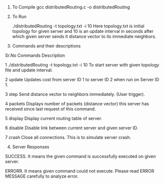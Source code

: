 1. To Compile
	gcc distributedRouting.c -o distributedRouting

	
2. To Run

	./distributedRouting -t topology.txt -i 10
	Here topology.txt is initial topology for given server and 10 is an update interval in seconds after which given 
	server sends it distance vector to its immediate neighbors.


3. Commands and their descriptions

Sr.No	Commands 									Description

1		./distributedRouting -t topology.txt -i 10				To start server with given topology file and update interval.

2 		update <serverId1> <serverId2> <Linkcost> 	Updates cost from server ID 1 to server ID 2 when run on Server ID 1.

3		step										Send distance vector to neighbors immediately. (User trigger).

4		packets										Displays number of packets (distance vector) this server has received since
													last request of this command.
													
5		display										Display current routing table of server.

6		disable <serverId>							Disable link between current server and given server ID.

7 		crash										Close all connections. This is to simulate server crash.

4. Server Responses

<COMMAND> SUCCESS.
	It means the given command is successfully executed on given server.
	
<COMMAND> ERRORR. <ERROR MESSAGE>
	It means given command could not execute. Please read ERROR MESSAGE carefully to analyze error.